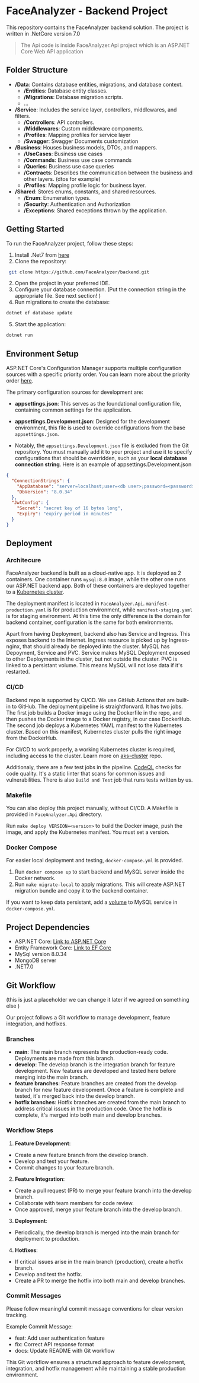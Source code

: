 # FaceAnalyzer - Backend Project

This repository contains the FaceAnalyzer backend solution. The project is written in .NetCore version 7.0
> The Api code is inside FaceAnalyzer.Api project which is an ASP.NET Core Web API application
## Folder Structure
- **/Data**: Contains database entities, migrations, and database context.
    - **/Entities**: Database entity classes.
    - **/Migrations**: Database migration scripts.
    - ...
- **/Service**: Includes the service layer, controllers, middlewares, and filters.
    - **/Controllers**: API controllers.
    - **/Middlewares**: Custom middleware components.
    - **/Profiles**: Mapping profiles for service layer
    - **/Swagger**: Swagger Documents customization
- **/Business**: Houses business models, DTOs, and mappers.
    - **/UseCases**: Business use cases
    - **/Commands**: Business use case commands
    - **/Queries**: Business use case queries
    - **/Contracts**: Describes the communication between the business and other layers. (dtos for example)
    - **/Profiles**: Mapping profile logic for business layer.
- **/Shared**: Stores enums, constants, and shared resources.
    - **/Enum**: Enumeration types.
    - **/Security**: Authentication and Authorization
    - **/Exceptions**: Shared exceptions thrown by the application. 
  

## Getting Started

To run the FaceAnalyzer project, follow these steps:

1. Install .Net7 from [here](https://dotnet.microsoft.com/en-us/download/dotnet/7.0)
2. Clone the repository:
 ```bash
  git clone https://github.com/FaceAnalyzer/backend.git
 ```
2. Open the project in your preferred IDE.
3. Configure your database connection. (Put the connection string in the appropriate file. See next section! )
4. Run migrations to create the database: 
```bash 
dotnet ef database update
```
5. Start the application:
```bash
dotnet run
```

## Environment Setup

ASP.NET Core's Configuration Manager supports multiple configuration sources with a specific priority order. You can learn more about the priority order [here](https://learn.microsoft.com/en-us/aspnet/core/fundamentals/configuration).

The primary configuration sources for development are:

- **appsettings.json**: This serves as the foundational configuration file, containing common settings for the application.

- **appsettings.Development.json**: Designed for the development environment, this file is used to override configurations from the base `appsettings.json`.

- Notably, the `appsettings.Development.json` file is excluded from the Git repository. You must manually add it to your project and use it to specify configurations that should be overridden, such as your **local database connection string**.
Here is an example of appsettings.Development.json
```json
{
  "ConnectionStrings": {
    "AppDatabase": "server=localhost;user=<db user>;password=<password>;database=face_analyzer",
    "DbVersion": "8.0.34"
  },
  "JwtConfig": {
    "Secret": "secret key of 16 bytes long",
    "Expiry": "expiry period in minutes"
  }
}
```

## Deployment

### Architecure

FaceAnalyzer backend is built as a cloud-native app. It is deployed as 2 containers. One container runs `mysql:8.0` image, while the other one runs our ASP.NET backend app. Both of these containers are deployed together to a [Kubernetes cluster](https://github.com/FaceAnalyzer/aks-cluster).

The deployment manifest is located in `FaceAnalyzer.Api`. `manifest-production.yaml` is for production environment, while `manifest-staging.yaml` is for staging environment. At this time the only difference is the domain for backend container, configuration is the same for both environments.

Apart from having Deployment, backend also has Service and Ingress. This exposes backend to the Internet. Ingress resource is picked up by Ingress-nginx, that should already be deployed into the cluster. MySQL has Depoyment, Service and PVC. Service makes MySQL Deployment exposed to other Deployments in the cluster, but not outside the cluster. PVC is linked to a persistant volume. This means MySQL will not lose data if it's restarted.

### CI/CD

Backend repo is supported by CI/CD. We use GitHub Actions that are built-in to GitHub.
The deployment pipeline is straightforward. It has two jobs. The first job builds a Docker image using the Dockerfile in the repo, and then pushes the Docker image to a Docker registry, in our case DockerHub. The second job deploys a  Kubernetes YAML manifest to the Kubernetes cluster. Based on this manifest, Kubernetes cluster pulls the right image from the DockerHub.

For CI/CD to work properly, a working Kubernetes cluster is required, including access to the cluster. Learn more on [aks-cluster](https://github.com/FaceAnalyzer/aks-cluster) repo.

Additionaly, there are a few test jobs in the pipeline.
[CodeQL](https://codeql.github.com/) checks for code quality. It's a static linter that scans for common issues and vulnerabilities.
There is also `Build and Test` job that runs tests written by us.

### Makefile

You can also deploy this project manually, without CI/CD. A Makefile is provided in `FaceAnalyzer.Api` directory.

Run `make deploy VERSION=<version>` to build the Docker image, push the image, and apply the Kubernetes manifest.
You must set a version.

### Docker Compose

For easier local deployment and testing, `docker-compose.yml` is provided.

1. Run `docker compose up` to start backend and MySQL server inside the Docker network.
2. Run `make migrate-local` to apply migrations. This will create ASP.NET migration bundle and copy it to the backend container.

If you want to keep data persistant, add a [volume](https://tecadmin.net/docker-compose-persistent-mysql-data/) to MySQL service in `docker-compose.yml`.

## Project Dependencies

- ASP.NET Core: [Link to ASP.NET Core](https://dotnet.microsoft.com/apps/aspnet)
- Entity Framework Core: [Link to EF Core](https://docs.microsoft.com/en-us/ef/core/)
- MySql version 8.0.34
- MongoDB server
- .NET7.0

## Git Workflow
(this is just a placeholder we can change it later if we agreed on something else )

Our project follows a Git workflow to manage development, feature integration, and hotfixes.

### Branches

- **main**: The main branch represents the production-ready code. Deployments are made from this branch.
- **develop**: The develop branch is the integration branch for feature development. New features are developed and tested here before merging into the main branch.
- **feature branches**: Feature branches are created from the develop branch for new feature development. Once a feature is complete and tested, it's merged back into the develop branch.
- **hotfix branches**: Hotfix branches are created from the main branch to address critical issues in the production code. Once the hotfix is complete, it's merged into both main and develop branches.

### Workflow Steps

1. **Feature Development**:
  - Create a new feature branch from the develop branch.
  - Develop and test your feature.
  - Commit changes to your feature branch.

2. **Feature Integration**:
  - Create a pull request (PR) to merge your feature branch into the develop branch.
  - Collaborate with team members for code review.
  - Once approved, merge your feature branch into the develop branch.

3. **Deployment**:
  - Periodically, the develop branch is merged into the main branch for deployment to production.

4. **Hotfixes**:
  - If critical issues arise in the main branch (production), create a hotfix branch.
  - Develop and test the hotfix.
  - Create a PR to merge the hotfix into both main and develop branches.

### Commit Messages

Please follow meaningful commit message conventions for clear version tracking.

Example Commit Message:
- feat: Add user authentication feature
- fix: Correct API response format
- docs: Update README with Git workflow


This Git workflow ensures a structured approach to feature development, integration, and hotfix management while maintaining a stable production environment.
